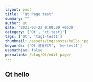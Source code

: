 ```yaml
---
layout: post
title:  "Qt Page test"
summary: ""
author: Qt
date: '2021-03-22 0:00:00 +0530'
category: ['Qt', 'ct-test1']
tags: ['Qt', 'tag1-test1']
thumbnail: /assets/img/posts/hello.jpg
keywords: ['Qt 글올리기', 'kw-test1']
usemathjax: false
permalink: /blog/Qt/edit-page/
---
```


## Qt hello